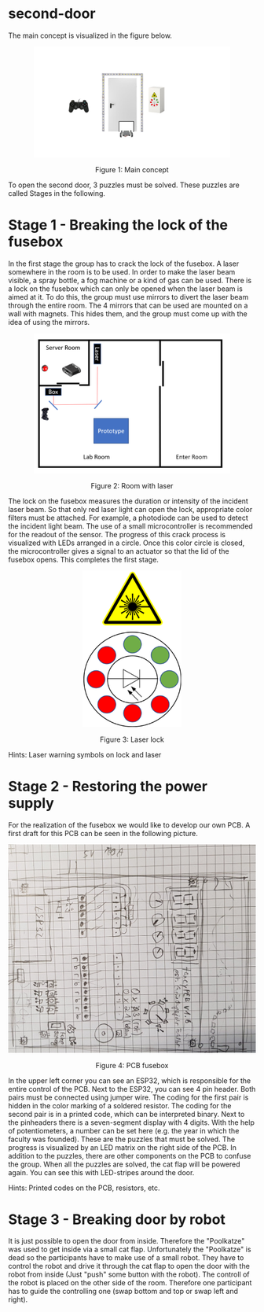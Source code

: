 # second-door
The main concept is visualized in the figure below.

<p align="center"> 
<img src="/docu/readme/second_door_main_concept.jpg" width=400>
</p>
<p align="center">Figure 1: Main concept<p align="center">

To open the second door, 3 puzzles must be solved.
These puzzles are called Stages in the following.

# Stage 1 - Breaking the lock of the fusebox
In the first stage the group has to crack the lock of the fusebox. A laser somewhere in the room is to be used. In order to make the laser beam visible, a spray bottle, a fog machine or a kind of gas can be used. There is a lock on the fusebox which can only be opened when the laser beam is aimed at it. To do this, the group must use mirrors to divert the laser beam through the entire room. The 4 mirrors that can be used are mounted on a wall with magnets. This hides them, and the group must come up with the idea of using the mirrors. 

<p align="center"> 
<img src="/docu/readme/escape_room.png" width=400>
</p>
<p align="center">Figure 2: Room with laser<p align="center">

The lock on the fusebox measures the duration or intensity of the incident laser beam. So that only red laser light can open the lock, appropriate color filters must be attached. For example, a photodiode can be used to detect the incident light beam. The use of a small microcontroller is recommended for the readout of the sensor. The progress of this crack process is visualized with LEDs arranged in a circle. Once this color circle is closed, the microcontroller gives a signal to an actuator so that the lid of the fusebox opens. This completes the first stage. 

<p align="center"> 
<img src="/docu/readme/Laser_sensor.png" width=200>
</p>
<p align="center">Figure 3: Laser lock<p align="center">

Hints: Laser warning symbols on lock and laser

# Stage 2 - Restoring the power supply
For the realization of the fusebox we would like to develop our own PCB. A first draft for this PCB can be seen in the following picture.

<p align="center"> 
<img src="/docu/readme/second_quiz_pcb.jpg" width=800>
</p>
<p align="center">Figure 4: PCB fusebox<p align="center">

In the upper left corner you can see an ESP32, which is responsible for the entire control of the PCB. Next to the ESP32, you can see 4 pin header. Both pairs must be connected using jumper wire. The coding for the first pair is hidden in the color marking of a soldered resistor. The coding for the second pair is in a printed code, which can be interpreted binary. Next to the pinheaders there is a seven-segment display with 4 digits. With the help of potentiometers, a number can be set here (e.g. the year in which the faculty was founded). These are the puzzles that must be solved. The progress is visualized by an LED matrix on the right side of the PCB. In addition to the puzzles, there are other components on the PCB to confuse the group. When all the puzzles are solved, the cat flap will be powered again. You can see this with LED-stripes around the door.

Hints: Printed codes on the PCB, resistors, etc.

# Stage 3 - Breaking door by robot

It is just possible to open the door from inside. Therefore the "Poolkatze" was used to get inside via a small cat flap. Unfortunately the "Poolkatze" is dead so the participants have to make use of a small robot. They have to control the robot and drive it through the cat flap to open the door with the robot from inside (Just "push" some button with the robot). The controll of the robot is placed on the other side of the room. Therefore one participant has to guide the controlling one (swap bottom and top or swap left and right).